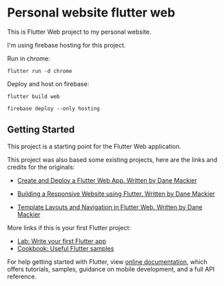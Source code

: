 # Personal website flutter web

This is Flutter Web project to my personal website. 

I'm using firebase hosting for this project.

Run in chrome:

` flutter run -d chrome `

Deploy and host on firebase:

` flutter build web `

` firebase deploy --only hosting `

## Getting Started

This project is a starting point for the Flutter Web application.

This project was also based some existing projects, here are the links and credits for the originals:

- [Create and Deploy a Flutter Web App. Written by Dane Mackier](https://www.filledstacks.com/post/create-and-deploy-a-flutter-web-app/)

- [Building a Responsive Website using Flutter. Written by Dane Mackier](https://www.filledstacks.com/post/building-a-responsive-website-using-flutter/)

- [Template Layouts and Navigation in Flutter Web. Written by Dane Mackier](https://www.filledstacks.com/post/template-layouts-and-navigation-in-flutter-web/)


More links if this is your first Flutter project:

- [Lab: Write your first Flutter app](https://flutter.dev/docs/get-started/codelab)
- [Cookbook: Useful Flutter samples](https://flutter.dev/docs/cookbook)

For help getting started with Flutter, view
[online documentation](https://flutter.dev/docs), which offers tutorials,
samples, guidance on mobile development, and a full API reference.